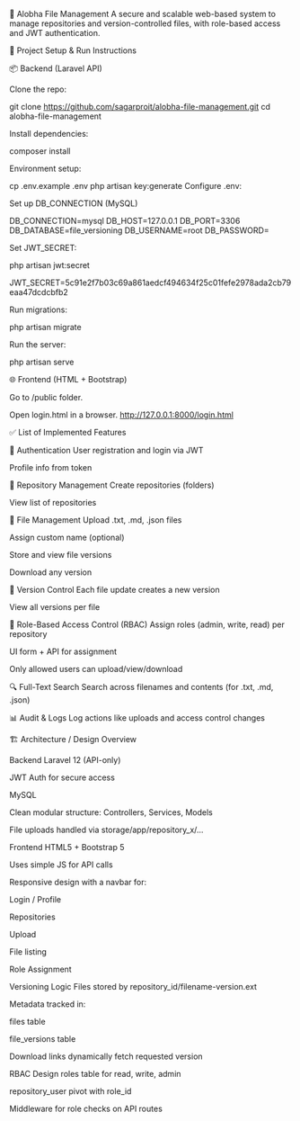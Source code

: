 📁 Alobha File Management
A secure and scalable web-based system to manage repositories and version-controlled files, with role-based access and JWT authentication.

🚀 Project Setup & Run Instructions

📦 Backend (Laravel API)

Clone the repo:

git clone https://github.com/sagarproit/alobha-file-management.git
cd alobha-file-management

Install dependencies:

composer install

Environment setup:

cp .env.example .env
php artisan key:generate
Configure .env:

Set up DB_CONNECTION (MySQL)

DB_CONNECTION=mysql
DB_HOST=127.0.0.1
DB_PORT=3306
DB_DATABASE=file_versioning
DB_USERNAME=root
DB_PASSWORD=

Set JWT_SECRET:

php artisan jwt:secret

JWT_SECRET=5c91e2f7b03c69a861aedcf494634f25c01fefe2978ada2cb79eaa47dcdcbfb2

Run migrations:

php artisan migrate

Run the server:

php artisan serve




🌐 Frontend (HTML + Bootstrap)

Go to /public folder.

Open login.html in a browser.
http://127.0.0.1:8000/login.html



✅ List of Implemented Features

🔐 Authentication
User registration and login via JWT

Profile info from token

📁 Repository Management
Create repositories (folders)

View list of repositories

📄 File Management
Upload .txt, .md, .json files

Assign custom name (optional)

Store and view file versions

Download any version

🔄 Version Control
Each file update creates a new version

View all versions per file

👥 Role-Based Access Control (RBAC)
Assign roles (admin, write, read) per repository

UI form + API for assignment

Only allowed users can upload/view/download

🔍 Full-Text Search
Search across filenames and contents (for .txt, .md, .json)

📊 Audit & Logs
Log actions like uploads and access control changes



🏗️ Architecture / Design Overview

Backend
Laravel 12 (API-only)

JWT Auth for secure access

MySQL

Clean modular structure: Controllers, Services, Models

File uploads handled via storage/app/repository_x/...

Frontend
HTML5 + Bootstrap 5

Uses simple JS for API calls

Responsive design with a navbar for:

Login / Profile

Repositories

Upload

File listing

Role Assignment

Versioning Logic
Files stored by repository_id/filename-version.ext

Metadata tracked in:

files table

file_versions table

Download links dynamically fetch requested version

RBAC Design
roles table for read, write, admin

repository_user pivot with role_id

Middleware for role checks on API routes